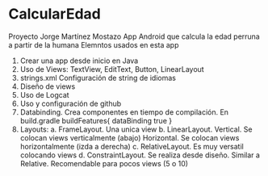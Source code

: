 # CalcularEdad
 Proyecto Jorge Martínez Mostazo
 App Android que calcula la edad perruna a partir de la humana
 Elemntos usados en esta app
 1. Crear una app desde inicio en Java
 2. Uso de Views: TextView, EditText, Button, LinearLayout
 3. strings.xml Configuración de string de idiomas
 4. Diseño de views
 5. Uso de Logcat
 6. Uso y configuración de github
 7. Databinding. Crea componentes en tiempo de compilación.
 En build.gradle buildFeatures{ dataBinding true }
 8. Layouts:
 a. FrameLayout. Una unica view
 b. LinearLayout. Vertical. Se colocan views verticalmente (abajo)
 Horizontal. Se colocan views horizontalmente (izda a derecha)
 c. RelativeLayout. Es muy versatil colocando views
 d. ConstraintLayout. Se realiza desde diseño. Similar a Relative.
 Recomendable para pocos views (5 o 10)
